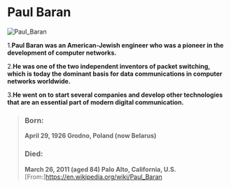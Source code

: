 # Paul Baran 
>
  ![Paul_Baran](https://github.com/user-attachments/assets/b214a9c8-da97-40e8-9342-76e27ac7d499)
>
1.**Paul Baran was an American-Jewish engineer who was a pioneer in the development of computer networks.**
> 
2.**He was one of the two independent inventors of packet switching, which is today the dominant basis for data communications in computer networks worldwide.**
>
3.**He went on to start several companies and develop other technologies that are an essential part of modern digital communication.**
> ### Born:
> 	**April 29, 1926
Grodno, Poland
(now Belarus)**
> ### Died:
> **March 26, 2011 (aged 84)
Palo Alto, California, U.S.**
> [From:]https://en.wikipedia.org/wiki/Paul_Baran
